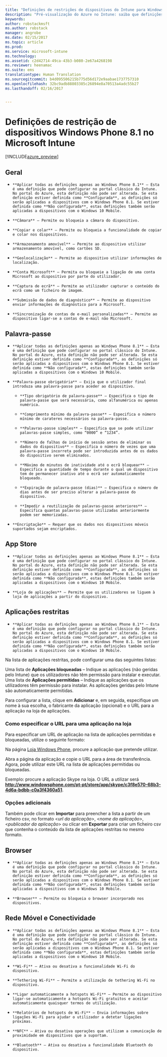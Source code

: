 ```yaml
---
title: "Definições de restrições de dispositivos do Intune para Windows Phone 8.1 | Pré-visualização do Azure no Intune | Documentos da Microsoft"
description: "Pré-visualização do Azure no Intune: saiba que definições do Intune pode utilizar para controlar as definições dos dispositivos e a funcionalidade em dispositivos Windows Phone 8.1."
keywords: 
author: robstackmsft
ms.author: robstack
manager: angrobe
ms.date: 02/15/2017
ms.topic: article
ms.prod: 
ms.service: microsoft-intune
ms.technology: 
ms.assetid: c2d42714-49ca-43b3-b080-2e67a4268198
ms.reviewer: heenamac
ms.suite: ems
translationtype: Human Translation
ms.sourcegitcommit: b4d095506215b775d56d172e9aabae1737757310
ms.openlocfilehash: 32bc9adb88803385c26894e8a70513a4adc55b27
ms.lasthandoff: 02/16/2017


---
```


# <a name="windows-phone-81-device-restriction-settings-in-microsoft-intune"></a>Definições de restrição de dispositivos Windows Phone 8.1 no Microsoft Intune

[!INCLUDE[azure_preview](../includes/azure_preview.md)]

## <a name="general"></a>Geral
-     **Aplicar todas as definições apenas ao Windows Phone 8.1** – Esta é uma definição que pode configurar no portal clássico do Intune. No portal do Azure, esta definição não pode ser alterada. Se esta definição estiver definida como **Configurada**, as definições só serão aplicadas a dispositivos com o Windows Phone 8.1. Se estiver definida como **Não configurada**, estas definições também serão aplicadas a dispositivos com o Windows 10 Mobile.
-     **Câmara** – Permite ou bloqueia a câmara do dispositivo.
-     **Copiar e colar** – Permite ou bloqueia a funcionalidade de copiar e colar nos dispositivos.
-     **Armazenamento amovível** – Permite ao dispositivo utilizar armazenamento amovível, como cartões SD.
-     **Geolocalização** – Permite ao dispositivo utilizar informações de localização.
-     **Conta Microsoft** – Permita ou bloqueie a ligação de uma conta Microsoft ao dispositivo por parte do utilizador.
-     **Captura de ecrã** – Permite ao utilizador capturar o conteúdo do ecrã como um ficheiro de imagem.
-     **Submissão de dados de diagnóstico** – Permite ao dispositivo enviar informações de diagnóstico para a Microsoft.
-     **Sincronização de contas de e-mail personalizadas** – Permite ao dispositivo ligar-se a contas de e-mail não Microsoft.

## <a name="password"></a>Palavra-passe
-     **Aplicar todas as definições apenas ao Windows Phone 8.1** – Esta é uma definição que pode configurar no portal clássico do Intune. No portal do Azure, esta definição não pode ser alterada. Se esta definição estiver definida como **Configurada**, as definições só serão aplicadas a dispositivos com o Windows Phone 8.1. Se estiver definida como **Não configurada**, estas definições também serão aplicadas a dispositivos com o Windows 10 Mobile.
-     **Palavra-passe obrigatória** – Exija que o utilizador final introduza uma palavra-passe para aceder ao dispositivo.
    -     **Tipo obrigatório de palavra-passe** – Especifica o tipo de palavra-passe que será necessária, como alfanumérica ou apenas numérica.
    -     **Comprimento mínimo da palavra-passe** – Especifica o número mínimo de carateres necessários na palavra-passe.
    -     **Palavras-passe simples** – Especifica que se pode utilizar palavras-passe simples, como “0000” e “1234”.
    -     **Número de falhas de início de sessão antes de eliminar os dados do dispositivo** – Especifica o número de vezes que uma palavra-passe incorreta pode ser introduzida antes de os dados do dispositivo serem eliminados.
    -     **Máximo de minutos de inatividade até o ecrã bloquear** – Especifica a quantidade de tempo durante o qual um dispositivo tem de permanecer inativo até o ecrã ser automaticamente bloqueado.
    -     **Expiração de palavra-passe (dias)** – Especifica o número de dias antes de ser preciso alterar a palavra-passe do dispositivo.
    -     **Impedir a reutilização de palavras-passe anteriores** – Especifica quantas palavras-passe utilizadas anteriormente podem ser memorizadas.
-     **Encriptação** – Requer que os dados nos dispositivos móveis suportados sejam encriptados.

## <a name="app-store"></a>App Store
-     **Aplicar todas as definições apenas ao Windows Phone 8.1** – Esta é uma definição que pode configurar no portal clássico do Intune. No portal do Azure, esta definição não pode ser alterada. Se esta definição estiver definida como **Configurada**, as definições só serão aplicadas a dispositivos com o Windows Phone 8.1. Se estiver definida como **Não configurada**, estas definições também serão aplicadas a dispositivos com o Windows 10 Mobile.
-     **Loja de aplicações** – Permite que os utilizadores se liguem à loja de aplicações a partir do dispositivo.

## <a name="restricted-apps"></a>Aplicações restritas

-     **Aplicar todas as definições apenas ao Windows Phone 8.1** – Esta é uma definição que pode configurar no portal clássico do Intune. No portal do Azure, esta definição não pode ser alterada. Se esta definição estiver definida como **Configurada**, as definições só serão aplicadas a dispositivos com o Windows Phone 8.1. Se estiver definida como **Não configurada**, estas definições também serão aplicadas a dispositivos com o Windows 10 Mobile.

Na lista de aplicações restritas, pode configurar uma das seguintes listas:

Uma lista de **Aplicações bloqueadas** – Indique as aplicações (não geridas pelo Intune) que os utilizadores não têm permissão para instalar e executar.
Uma lista de **Aplicações permitidas** – Indique as aplicações que os utilizadores têm permissão para instalar. As aplicações geridas pelo Intune são automaticamente permitidas.

Para configurar a lista, clique em **Adicionar** e, em seguida, especifique um nome à sua escolha, o fabricante da aplicação (opcional) e o URL para a aplicação na loja de aplicações.

### <a name="how-to-specify-the-url-to-an-app-in-the-store"></a>Como especificar o URL para uma aplicação na loja

Para especificar um URL de aplicação na lista de aplicações permitidas e bloqueadas, utilize o seguinte formato:

Na página [Loja Windows Phone](https://www.microsoft.com/store/apps/windows-phone), procure a aplicação que pretende utilizar.

Abra a página da aplicação e copie o URL para a área de transferência. Agora, pode utilizar este URL na lista de aplicações permitidas ou bloqueadas.

Exemplo: procure a aplicação Skype na loja. O URL a utilizar será **http://www.windowsphone.com/pt-pt/store/app/skype/c3f8e570-68b3-4d6a-bdbb-c0a3f4360a51**.



### <a name="additional-options"></a>Opções adicionais

Também pode clicar em **Importar** para preencher a lista a partir de um ficheiro csv, no formato <*url da aplicação*>, <*nome da aplicação*>, <*publicador da aplicação*> ou clicar em **Exportar** para criar um ficheiro csv que contenha o conteúdo da lista de aplicações restritas no mesmo formato.


## <a name="browser"></a>Browser
-     **Aplicar todas as definições apenas ao Windows Phone 8.1** – Esta é uma definição que pode configurar no portal clássico do Intune. No portal do Azure, esta definição não pode ser alterada. Se esta definição estiver definida como **Configurada**, as definições só serão aplicadas a dispositivos com o Windows Phone 8.1. Se estiver definida como **Não configurada**, estas definições também serão aplicadas a dispositivos com o Windows 10 Mobile.
-     **Browser** – Permite ou bloqueia o browser incorporado nos dispositivos.

## <a name="cellular-and-connectivity"></a>Rede Móvel e Conectividade
-     **Aplicar todas as definições apenas ao Windows Phone 8.1** – Esta é uma definição que pode configurar no portal clássico do Intune. No portal do Azure, esta definição não pode ser alterada. Se esta definição estiver definida como **Configurada**, as definições só serão aplicadas a dispositivos com o Windows Phone 8.1. Se estiver definida como **Não configurada**, estas definições também serão aplicadas a dispositivos com o Windows 10 Mobile.
-     **Wi-Fi** – Ativa ou desativa a funcionalidade Wi-Fi do dispositivo.
-     **Tethering Wi-Fi** – Permite a utilização de tethering Wi-Fi no dispositivo.
-     **Ligar automaticamente a hotspots Wi-Fi** – Permite ao dispositivo ligar-se automaticamente a hotspots Wi-Fi gratuitos e aceitar automaticamente quaisquer termos de utilização.
-     **Relatórios de hotspots de Wi-Fi** – Envia informações sobre ligações Wi-Fi para ajudar o utilizador a detetar ligações próximas.
-     **NFC** – Ativa ou desativa operações que utilizam a comunicação de proximidade em dispositivos que a suportam.
-     **Bluetooth** – Ativa ou desativa a funcionalidade Bluetooth do dispositivo.

